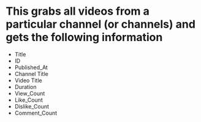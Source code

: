 # This grabs all videos from a particular channel (or channels) and gets the following information 
- Title
- ID
- Published_At
- Channel Title
- Video Title
- Duration
- View_Count
- Like_Count
- Dislike_Count
- Comment_Count
